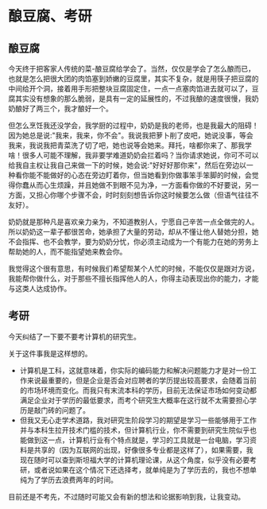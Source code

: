 # 酿豆腐、考研
## 酿豆腐
今天终于把客家人传统的菜-酿豆腐给学会了。当然，仅仅是学会了怎么酿而已，也就是怎么把很大团的肉馅塞到娇嫩的豆腐里，其实不复杂，就是用筷子把豆腐的中间给开个洞，接着用手形把整块豆腐固定住，一点一点塞肉馅进去就可以了，豆腐其实没有想象的那么脆弱，是具有一定的延展性的，不过我酿的速度很慢，我奶奶酿好了两三个，我才酿好一个。

但怎么烹饪我还没学会，我学厨的过程中，奶奶是我的老师，也是我最大的阻碍！因为她总是说:"我来，我来，你不会"。我说我把萝卜削了皮吧，她说没事，等会我来，我说我把青菜洗了切了吧，她也说等会她来。拜托，啥都你来了、那我学啥！很多人可能不理解，我非要学难道奶奶会拦着吗？当你请求她说，你可不可以给我自主权让我自己来做一下的时候，她会说:"好好好那你来"，然后在旁边以一种看你能不能做好的心态在旁边盯着你，但当她看到你做事笨手笨脚的时候，会觉得你蠢从而心生烦躁，并且她做不到眼不见为净，一方面看你做的不好要说，另一方面，又担心你哪个步骤不会，时时刻刻想告诉你这时候要怎么做（但语气往往不友好）。

奶奶就是那种凡是喜欢亲力亲为，不知道教别人，宁愿自己辛苦一点全做完的人。所以奶奶这一辈子都很苦命，她承担了大量的劳动，却从不懂让他人替她分担，她不会指挥、也不会教学，要为奶奶分忧，你必须主动成为一个有能力在她的劳务上帮助她的人，而不能指望她来教会你。

我觉得这个很有意思，有时候我们希望帮某个人忙的时候，不能仅仅是跟对方说，我能帮你做什么，对于那些不擅长指挥他人的人，你得主动表现出你的能力，才能与这类人达成协作。

## 考研

今天纠结了一下要不要考计算机的研究生。

关于这件事我是这样想的。

* 计算机是工科，这就意味着，你实际的编码能力和解决问题能力才是对一份工作来说最重要的，但是企业是否会对应聘者的学历提出较高要求，会随着当前的市场环境而变化。而我只有末流本科的学历，目前无法保证市场如何变动都满足企业对于学历的最低要求，而考个研究生大概率在这行就不太需要担心学历是敲门砖的问题了。
* 但我又无心走学术道路，我对研究生阶段学习的期望是学习一些能够用于工作并与本科生拉开技术门槛的技术，但计算机行业，你不需要到研究生院似乎也能做到这一点，计算机行业有个特点就是，学习的工具就是一台电脑，学习资料是共享的（因为互联网的出现，好像很多专业都是这样了），如果需要，我现在随时可以查到斯坦福大学的计算机理论课，从这个角度，似乎没有必要考研，或者说如果在这个情况下还选择考，就单纯是为了学历去的，我也不想单纯为了学历去浪费两年的时间。

目前还是不考先，不过随时可能又会有新的想法和论据影响到我，让我变动。
